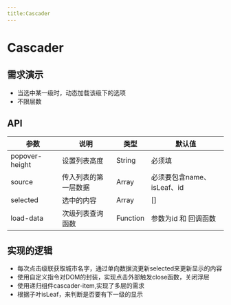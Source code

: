 ```yaml
---
title:Cascader
---
```


# Cascader

## 需求演示

- 当选中某一级时，动态加载该级下的选项
- 不限层数

<ClientOnly>
   <cascader-demo></cascader-demo>
</ClientOnly>

## API

| 参数   | 说明   | 类型  | 默认值 |
| -------- | -------- | ------- | ------ |
| popover-height | 设置列表高度 | String | 必须填  |
| source     | 传入列表的第一层数据 | Array  | 必须要包含name、isLeaf、id    |
| selected | 选中的内容 | Array | []  |
| load-data    | 次级列表查询函数 | Function  | 参数为id 和 回调函数   |

## 实现的逻辑

- 每次点击级联获取城市名字，通过单向数据流更新selected来更新显示的内容
- 使用自定义指令对DOM的封装，实现点击外部触发close函数，关闭浮层
- 使用递归组件cascader-item,实现了多层的需求
- 根据子叶isLeaf，来判断是否要有下一级的显示
